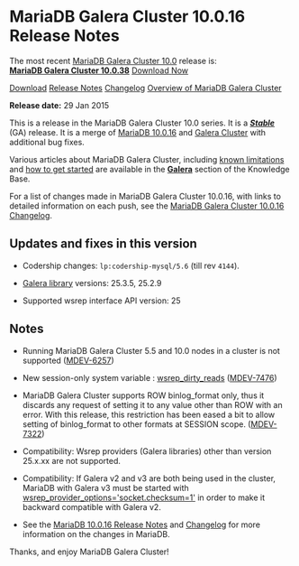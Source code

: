 # MariaDB Galera Cluster 10.0.16 Release Notes

The most recent [MariaDB Galera Cluster 10.0](/kb/en/galera/) release is:<br>
<span class="cstm-style lead"><strong>[MariaDB Galera Cluster 10.0.38](/replication/galera-cluster/mariadb-galera-cluster-releases/mariadb-galera-100-release-notes/mariadb-galera-cluster-10038-release-notes)</strong> [Download<span>&nbsp;</span>Now](https://downloads.mariadb.org/mariadb-galera/10.0)</span>

[Download](http://downloads.mariadb.org/mariadb-galera/10.0.16)
[Release Notes](/replication/galera-cluster/mariadb-galera-cluster-releases/mariadb-galera-100-release-notes/mariadb-galera-cluster-10016-release-notes)
[Changelog](/replication/galera-cluster/mariadb-galera-cluster-releases/mariadb-galera-100-changelogs/mariadb-galera-cluster-10016-changelog)
[Overview of MariaDB Galera Cluster](/replication/galera-cluster/what-is-mariadb-galera-cluster)

<strong>Release date:</strong> 29 Jan 2015

This is a release in the MariaDB Galera Cluster 10.0 series. It is a
<strong><em>[Stable](/kb/en/release-criteria/)</em></strong> (GA) release.  It is a merge of [MariaDB 10.0.16](/kb/en/mariadb-10016-release-notes/)
and [Galera Cluster](http://codership.com/content/using-galera-cluster) with
additional bug fixes.

Various articles about MariaDB Galera Cluster, including
[known limitations](/replication/galera-cluster/mariadb-galera-cluster-known-limitations) and
[how to get started](/replication/galera-cluster/getting-started-with-mariadb-galera-cluster) are
available in the <strong>[Galera](/kb/en/galera/)</strong> section of the Knowledge Base.

For a list of changes made in MariaDB Galera Cluster 10.0.16, with links to
detailed information on each push, see the
[MariaDB Galera Cluster 10.0.16 Changelog](/replication/galera-cluster/mariadb-galera-cluster-releases/mariadb-galera-100-changelogs/mariadb-galera-cluster-10016-changelog).

## Updates and fixes in this version

- Codership changes: `lp:codership-mysql/5.6` (till rev `4144`).

- [Galera library](http://codership.com/content/using-galera-cluster)
  versions: 25.3.5, 25.2.9

- Supported wsrep interface API version: 25

## Notes

- Running MariaDB Galera Cluster 5.5 and 10.0 nodes in a cluster is not
  supported ([MDEV-6257](https://jira.mariadb.org/browse/MDEV-6257))

- New session-only system variable :
  [wsrep_dirty_reads](/kb/en/galera-cluster-system-variables/#wsrep_dirty_reads)
  ([MDEV-7476](https://jira.mariadb.org/browse/MDEV-7476))

- MariaDB Galera Cluster supports ROW binlog_format only, thus it discards any
  request of setting it to any value other than ROW with an error. With this
  release, this restriction has been eased a bit to allow setting of
  binlog_format to other formats at SESSION scope. ([MDEV-7322](https://jira.mariadb.org/browse/MDEV-7322))

- Compatibility: Wsrep providers (Galera libraries) other than version 25.x.xx
  are not supported.

- Compatibility: If Galera v2 and v3 are both being used in the cluster,
  MariaDB with Galera v3 must be started with
  [wsrep_provider_options='socket.checksum=1'](/kb/en/wsrep_provider_options/#socketchecksum)
  in order to make it backward compatible with Galera v2.

- See the [MariaDB 10.0.16 Release Notes](/kb/en/mariadb-10016-release-notes/) and
  [Changelog](/kb/en/mariadb-10016-changelog/) for more information on the changes in
  MariaDB.

Thanks, and enjoy MariaDB Galera Cluster!